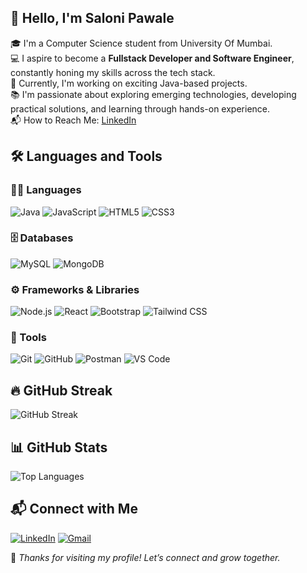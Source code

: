 ## 👋 Hello, I'm Saloni Pawale

🎓 I'm a Computer Science student from University Of Mumbai.  
💻 I aspire to become a **Fullstack Developer and Software Engineer**, constantly honing my skills across the tech stack.  
🚀 Currently, I'm working on exciting Java-based projects.  
📚 I'm passionate about exploring emerging technologies, developing practical solutions, and learning through hands-on experience.  
 📬 How to Reach Me: [LinkedIn](https://www.linkedin.com/in/saloni-pawale/)


## 🛠 Languages and Tools

### 🧑‍💻 Languages  
![Java](https://img.shields.io/badge/Java-ED8B00?style=for-the-badge&logo=java&logoColor=white)
![JavaScript](https://img.shields.io/badge/JavaScript-F7DF1E?style=for-the-badge&logo=javascript&logoColor=black)
![HTML5](https://img.shields.io/badge/HTML5-E34F26?style=for-the-badge&logo=html5&logoColor=white)
![CSS3](https://img.shields.io/badge/CSS3-1572B6?style=for-the-badge&logo=css3&logoColor=white)

### 🗄️ Databases  
![MySQL](https://img.shields.io/badge/MySQL-005C84?style=for-the-badge&logo=mysql&logoColor=white)
![MongoDB](https://img.shields.io/badge/MongoDB-47A248?style=for-the-badge&logo=mongodb&logoColor=white)

### ⚙️ Frameworks & Libraries  
![Node.js](https://img.shields.io/badge/Node.js-339933?style=for-the-badge&logo=nodedotjs&logoColor=white)
![React](https://img.shields.io/badge/React-61DAFB?style=for-the-badge&logo=react&logoColor=black)
![Bootstrap](https://img.shields.io/badge/Bootstrap-563D7C?style=for-the-badge&logo=bootstrap&logoColor=white)
![Tailwind CSS](https://img.shields.io/badge/Tailwind_CSS-38B2AC?style=for-the-badge&logo=tailwind-css&logoColor=white)

### 🧰 Tools  
![Git](https://img.shields.io/badge/Git-F05032?style=for-the-badge&logo=git&logoColor=white)
![GitHub](https://img.shields.io/badge/GitHub-181717?style=for-the-badge&logo=github&logoColor=white)
![Postman](https://img.shields.io/badge/Postman-FF6C37?style=for-the-badge&logo=postman&logoColor=white)
![VS Code](https://img.shields.io/badge/VS_Code-007ACC?style=for-the-badge&logo=visual-studio-code&logoColor=white)


## 🔥 GitHub Streak
![GitHub Streak](https://github-readme-streak-stats.herokuapp.com?user=PawaleSaloni&theme=react&hide_border=true)

## 📊 GitHub Stats
![Top Languages](https://github-readme-stats.vercel.app/api/top-langs/?username=PawaleSaloni&theme=radical&hide_border=true)


## 📬 Connect with Me

[![LinkedIn](https://img.shields.io/badge/LinkedIn-0A66C2?style=for-the-badge&logo=linkedin&logoColor=white)](https://www.linkedin.com/in/saloni-pawale/)
[![Gmail](https://img.shields.io/badge/Gmail-D14836?style=for-the-badge&logo=gmail&logoColor=white)](mailto:pawalesaloni123@gmail.com)


🚀 *Thanks for visiting my profile! Let’s connect and grow together.*
